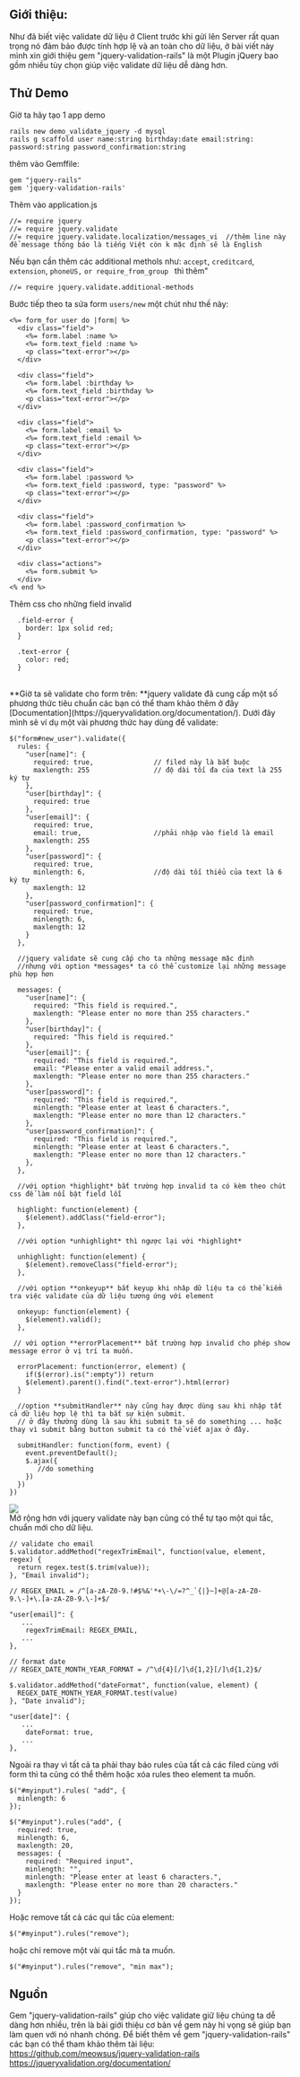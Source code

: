 ## Giới thiệu:
Như đã biết việc validate dữ liệu ở Client trước khi gửi lên Server rất quan trọng nó đảm bảo được tính hợp lệ và an toàn cho dữ liệu, ở bài viết này mình xin giới thiệu gem "jquery-validation-rails" là một Plugin jQuery bao gồm nhiều tùy chọn giúp việc validate dữ liệu dễ dàng hơn.
## Thử Demo 
Giờ ta hãy tạo 1 app demo<br>
```
rails new demo_validate_jquery -d mysql
rails g scaffold user name:string birthday:date email:string: password:string password_confirmation:string
```

thêm vào Gemffile:
```
gem "jquery-rails"
gem 'jquery-validation-rails'
```

Thêm vào application.js
```
//= require jquery
//= require jquery.validate
//= require jquery.validate.localization/messages_vi  //thêm line này để message thông báo là tiếng Việt còn k mặc định sẽ là English
```

Nếu bạn cần thêm các additional methols như: `accept`, `creditcard`, `extension`, `phoneUS,` `or require_from_group ` thì thêm"
```
//= require jquery.validate.additional-methods
```

Bước tiếp theo ta sửa form  `users/new` một chút như thế này:
```
<%= form_for user do |form| %>
  <div class="field">
    <%= form.label :name %>
    <%= form.text_field :name %>
    <p class="text-error"></p>
  </div>

  <div class="field">
    <%= form.label :birthday %>
    <%= form.text_field :birthday %>
    <p class="text-error"></p>
  </div>

  <div class="field">
    <%= form.label :email %>
    <%= form.text_field :email %>
    <p class="text-error"></p>
  </div>

  <div class="field">
    <%= form.label :password %>
    <%= form.text_field :password, type: "password" %>
    <p class="text-error"></p>
  </div>

  <div class="field">
    <%= form.label :password_confirmation %>
    <%= form.text_field :password_confirmation, type: "password" %>
    <p class="text-error"></p>
  </div>

  <div class="actions">
    <%= form.submit %>
  </div>
<% end %>
```

Thêm css cho những field invalid
```
  .field-error {
    border: 1px solid red;
  }

  .text-error {
    color: red;
  }
```
<br>
**Giờ ta sẽ validate cho form trên: **jquery validate đã cung cấp một số phương thức tiêu chuẩn các bạn có thể tham khảo thêm ở đây [Documentation](https://jqueryvalidation.org/documentation/). Dưới đây mình sẽ ví dụ một vài phương thức hay dùng để validate:

```
$("form#new_user").validate({
  rules: {
    "user[name]": {
      required: true,               // filed này là bắt buộc
      maxlength: 255                // độ dài tối đa của text là 255 ký tự
    }, 
    "user[birthday]": {
      required: true
    },
    "user[email]": {
      required: true,
      email: true,                  //phải nhập vào field là email
      maxlength: 255
    },
    "user[password]": {
      required: true,
      minlength: 6,                 //độ dài tối thiểu của text là 6 ký tự
      maxlength: 12
    },
    "user[password_confirmation]": {
      required: true,
      minlength: 6,
      maxlength: 12
    }
  }, 
  
  //jquery validate sẽ cung cấp cho ta những message mặc định
  //nhưng với option *messages* ta có thể customize lại những message phù hợp hơn
  
  messages: {
    "user[name]": {
      required: "This field is required.",
      maxlength: "Please enter no more than 255 characters."
    },
    "user[birthday]": {
      required: "This field is required."
    },
    "user[email]": {
      required: "This field is required.",
      email: "Please enter a valid email address.",
      maxlength: "Please enter no more than 255 characters."
    },
    "user[password]": {
      required: "This field is required.",
      minlength: "Please enter at least 6 characters.",
      maxlength: "Please enter no more than 12 characters."
    },
    "user[password_confirmation]": {
      required: "This field is required.",
      minlength: "Please enter at least 6 characters.",
      maxlength: "Please enter no more than 12 characters."
    },
  },
  
  //với option *highlight* bắt trường hợp invalid ta có kèm theo chút css để làm nổi bật field lỗi
  
  highlight: function(element) {
    $(element).addClass("field-error");
  },
  
  //với option *unhighlight* thì ngược lại với *highlight*
  
  unhighlight: function(element) {
    $(element).removeClass("field-error");
  },
  
  //với option **onkeyup** bắt keyup khi nhâp dữ liệu ta có thể kiểm tra việc validate của dữ liệu tương ứng với element
  
  onkeyup: function(element) {
    $(element).valid();
  },
  
 // với option **errorPlacement** bắt trường hợp invalid cho phép show message error ở vị trí ta muốn.
 
  errorPlacement: function(error, element) {
    if($(error).is(":empty")) return
    $(element).parent().find(".text-error").html(error)
  }
  
  //option **submitHandler** này cũng hay được dùng sau khi nhập tất cả dữ liệu hợp lệ thì ta bắt sự kiện submit.
  // ở đây thường dùng là sau khi submit ta sẽ do something ... hoặc thay vì submit bằng button submit ta có thể viết ajax ở đây.
  
  submitHandler: function(form, event) {
    event.preventDefault();
    $.ajax({
       //do something
    })
  })
})
```

![](https://images.viblo.asia/be8e6819-13f2-4455-b3b1-30b2148003f2.png)
<br>
Mở rộng hơn với jquery validate này bạn cũng có thể tự tạo một qui tắc, chuẩn mới cho dữ liệu.
```
// validate cho email
$.validator.addMethod("regexTrimEmail", function(value, element, regex) {
  return regex.test($.trim(value));
}, "Email invalid");

// REGEX_EMAIL = /^[a-zA-Z0-9.!#$%&'*+\-\/=?^_`{|}~]+@[a-zA-Z0-9.\-]+\.[a-zA-Z0-9.\-]+$/

"user[email]": {
   ...
    regexTrimEmail: REGEX_EMAIL,
   ...
},

// format date
// REGEX_DATE_MONTH_YEAR_FORMAT = /^\d{4}[/]\d{1,2}[/]\d{1,2}$/

$.validator.addMethod("dateFormat", function(value, element) {
  REGEX_DATE_MONTH_YEAR_FORMAT.test(value)
}, "Date invalid");

"user[date]": {
   ...
    dateFormat: true,
   ...
},
```

Ngoài ra thay vì tất cả ta phải thay báo rules của tất cả các filed cùng với form thì ta cũng có thể thêm hoặc xóa rules theo element ta muốn.
```
$("#myinput").rules( "add", {
  minlength: 6
});
```
```
$("#myinput").rules("add", {
  required: true,
  minlength: 6,
  maxlength: 20,
  messages: {
    required: "Required input",
    minlength: "",
    minlength: "Please enter at least 6 characters.",
    maxlength: "Please enter no more than 20 characters."
  }
});
```
Hoặc remove tất cả các qui tắc của element:
```
$("#myinput").rules("remove");
```
hoặc chỉ remove một vài qui tắc mà ta muốn.
```
$("#myinput").rules("remove", "min max");
```


## Nguồn
Gem "jquery-validation-rails" giúp cho việc validate giữ liệu chúng ta dễ dàng hơn nhiều, trên là bài giới thiệu cơ bản về gem này hi vọng sẽ giúp bạn làm quen với nó nhanh chóng. Để biết thêm về gem "jquery-validation-rails" các bạn có thể tham khảo thêm tài liệu:
https://github.com/meowsus/jquery-validation-rails<br>
https://jqueryvalidation.org/documentation/
